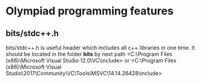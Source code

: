 # Olympiad programming features
## bits/stdc++.h
bits/stdc++.h is useful header which includes all c++ libraries in one time. It should be located in the folder **bits** by next path <C:\Program Files (x86)\Microsoft Visual Studio 12.0\VC\include> or <C:\Program Files (x86)\Microsoft Visual Studio\2017\Community\VC\Tools\MSVC\14.14.26428\include>
